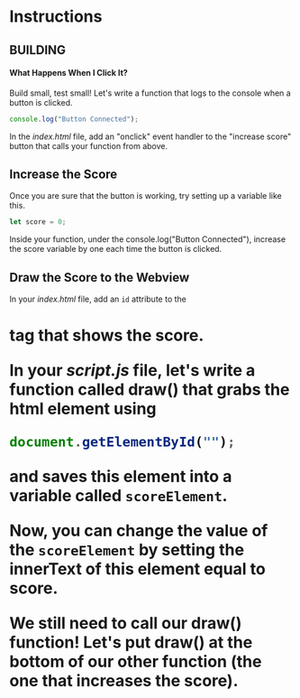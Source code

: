 # Instructions

## BUILDING

#### What Happens When I Click It?

Build small, test small! Let's write a function that logs to the console when a button is clicked.

```js
console.log("Button Connected");
```

In the _index.html_ file, add an "onclick" event handler to the "increase score" button that calls your function from above.

## Increase the Score

Once you are sure that the button is working, try setting up a variable like this.

```js
let score = 0;
```

Inside your function, under the console.log("Button Connected"), increase the score variable by one each time the button is clicked.

## Draw the Score to the Webview

In your _index.html_ file, add an `id` attribute to the <h1> tag that shows the score.

In your _script.js_ file, let's write a function called draw() that grabs the html element using

```js
document.getElementById("");
```

and saves this element into a variable called `scoreElement`.

Now, you can change the value of the `scoreElement` by setting the innerText of this element equal to score.

We still need to call our draw() function! Let's put draw() at the bottom of our other function (the one that increases the score).




